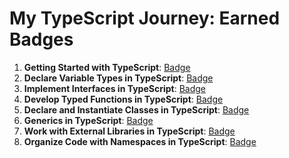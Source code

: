 # My TypeScript Journey: Earned Badges

1. **Getting Started with TypeScript**: [Badge](https://learn.microsoft.com/api/achievements/share/en-us/AndrewRakitin-4374/Q4JBKQWE?sharingId=1CE274C6A3E2B990)
2. **Declare Variable Types in TypeScript**: [Badge](https://learn.microsoft.com/api/achievements/share/en-us/AndrewRakitin-4374/NYZARN5F?sharingId=1CE274C6A3E2B990)
3. **Implement Interfaces in TypeScript**: [Badge](https://learn.microsoft.com/api/achievements/share/en-us/AndrewRakitin-4374/Q4JBRARE?sharingId=1CE274C6A3E2B990)
4. **Develop Typed Functions in TypeScript**: [Badge](https://learn.microsoft.com/api/achievements/share/en-us/AndrewRakitin-4374/9HDBJQ7U?sharingId=1CE274C6A3E2B990)
5. **Declare and Instantiate Classes in TypeScript**: [Badge](https://learn.microsoft.com/api/achievements/share/en-us/AndrewRakitin-4374/FR2ABZ2X?sharingId=1CE274C6A3E2B990)
6. **Generics in TypeScript**: [Badge](https://learn.microsoft.com/api/achievements/share/en-us/AndrewRakitin-4374/8FAYX8SW?sharingId=1CE274C6A3E2B990)
7. **Work with External Libraries in TypeScript**: [Badge](https://learn.microsoft.com/api/achievements/share/en-us/AndrewRakitin-4374/NYZAC99F?sharingId=1CE274C6A3E2B990)
8. **Organize Code with Namespaces in TypeScript**: [Badge](https://learn.microsoft.com/api/achievements/share/en-us/AndrewRakitin-4374/U8XNS5T3?sharingId=1CE274C6A3E2B990)
